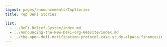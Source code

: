 ```yaml
---
layout: pages/announcements/TopStories
title: Top DeFi Stories

list:
  - ../DeFi-Belief-System/index.md
  - ../Announcing-the-New-DeFi-org-Website/index.md
  - ../the-open-defi-notification-protocol-case-study-alpaca-finance/index.md
---
```


